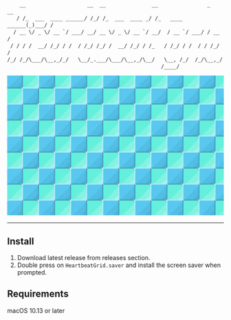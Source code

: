 ```
    __                    __  __               __                _     __
   / /_  ___  ____ ______/ /_/ /_  ___  ____ _/ /_   ____ ______(_)___/ /
  / __ \/ _ \/ __ `/ ___/ __/ __ \/ _ \/ __ `/ __/  / __ `/ ___/ / __  /
 / / / /  __/ /_/ / /  / /_/ /_/ /  __/ /_/ / /_   / /_/ / /  / / /_/ /
/_/ /_/\___/\__,_/_/   \__/_.___/\___/\__,_/\__/   \__, /_/  /_/\__,_/
                                                  /____/

```

<img src="./heartbeat-grid-demo.webp" />

---

## Install

1. Download latest release from releases section.
1. Double press on `HeartbeatGrid.saver` and install the screen saver when prompted.

## Requirements

macOS 10.13 or later
